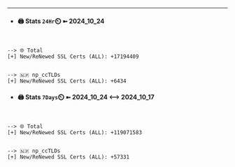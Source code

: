 

---
- #### 🖨️ **Stats** `24Hr`⏲️ ➼ 2024_10_24
```console


--> 🌐 Total
[+] New/ReNewed SSL Certs (ALL): +17194409


--> 🇳🇵 np_ccTLDs
[+] New/ReNewed SSL Certs (ALL): +6434

```

- #### 🖨️ **Stats** `7Days`⏲️ ➼ 2024_10_24 <--> 2024_10_17
```console


--> 🌐 Total
[+] New/ReNewed SSL Certs (ALL): +119071583


--> 🇳🇵 np_ccTLDs
[+] New/ReNewed SSL Certs (ALL): +57331

```

